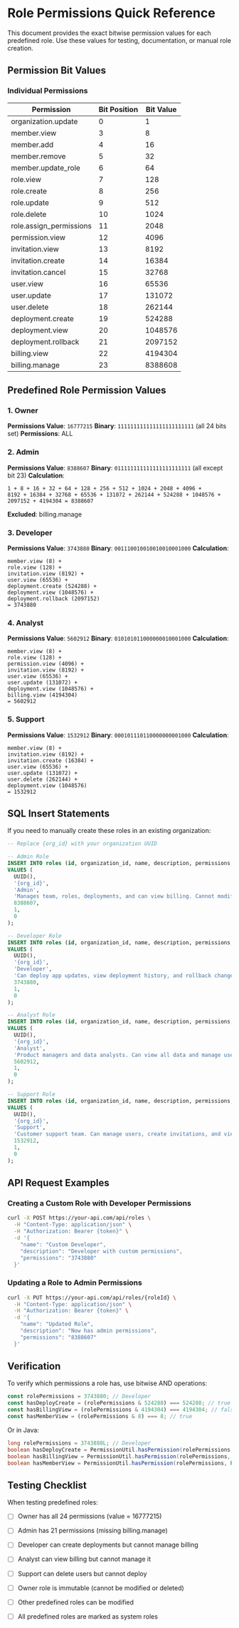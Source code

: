 # Role Permissions Quick Reference

This document provides the exact bitwise permission values for each predefined role. Use these values for testing, documentation, or manual role creation.

## Permission Bit Values

### Individual Permissions

| Permission | Bit Position | Bit Value |
|-----------|--------------|-----------|
| organization.update | 0 | 1 |
| member.view | 3 | 8 |
| member.add | 4 | 16 |
| member.remove | 5 | 32 |
| member.update_role | 6 | 64 |
| role.view | 7 | 128 |
| role.create | 8 | 256 |
| role.update | 9 | 512 |
| role.delete | 10 | 1024 |
| role.assign_permissions | 11 | 2048 |
| permission.view | 12 | 4096 |
| invitation.view | 13 | 8192 |
| invitation.create | 14 | 16384 |
| invitation.cancel | 15 | 32768 |
| user.view | 16 | 65536 |
| user.update | 17 | 131072 |
| user.delete | 18 | 262144 |
| deployment.create | 19 | 524288 |
| deployment.view | 20 | 1048576 |
| deployment.rollback | 21 | 2097152 |
| billing.view | 22 | 4194304 |
| billing.manage | 23 | 8388608 |

## Predefined Role Permission Values

### 1. Owner
**Permissions Value**: `16777215`
**Binary**: `111111111111111111111111` (all 24 bits set)
**Permissions**: ALL

### 2. Admin
**Permissions Value**: `8388607`
**Binary**: `011111111111111111111111` (all except bit 23)
**Calculation**: 
```
1 + 8 + 16 + 32 + 64 + 128 + 256 + 512 + 1024 + 2048 + 4096 + 
8192 + 16384 + 32768 + 65536 + 131072 + 262144 + 524288 + 1048576 + 
2097152 + 4194304 = 8388607
```
**Excluded**: billing.manage

### 3. Developer
**Permissions Value**: `3743880`
**Binary**: `001110010010010010001000`
**Calculation**:
```
member.view (8) + 
role.view (128) + 
invitation.view (8192) + 
user.view (65536) + 
deployment.create (524288) + 
deployment.view (1048576) + 
deployment.rollback (2097152) 
= 3743880
```

### 4. Analyst
**Permissions Value**: `5602912`
**Binary**: `010101011000000010001000`
**Calculation**:
```
member.view (8) + 
role.view (128) + 
permission.view (4096) + 
invitation.view (8192) + 
user.view (65536) + 
user.update (131072) + 
deployment.view (1048576) + 
billing.view (4194304) 
= 5602912
```

### 5. Support
**Permissions Value**: `1532912`
**Binary**: `000101110110000000001000`
**Calculation**:
```
member.view (8) + 
invitation.view (8192) + 
invitation.create (16384) + 
user.view (65536) + 
user.update (131072) + 
user.delete (262144) + 
deployment.view (1048576) 
= 1532912
```

## SQL Insert Statements

If you need to manually create these roles in an existing organization:

```sql
-- Replace {org_id} with your organization UUID

-- Admin Role
INSERT INTO roles (id, organization_id, name, description, permissions, is_system_role, is_immutable)
VALUES (
  UUID(), 
  '{org_id}', 
  'Admin', 
  'Manages team, roles, deployments, and can view billing. Cannot modify payment methods.',
  8388607,
  1,
  0
);

-- Developer Role
INSERT INTO roles (id, organization_id, name, description, permissions, is_system_role, is_immutable)
VALUES (
  UUID(), 
  '{org_id}', 
  'Developer', 
  'Can deploy app updates, view deployment history, and rollback changes. Read-only access to team.',
  3743880,
  1,
  0
);

-- Analyst Role
INSERT INTO roles (id, organization_id, name, description, permissions, is_system_role, is_immutable)
VALUES (
  UUID(), 
  '{org_id}', 
  'Analyst', 
  'Product managers and data analysts. Can view all data and manage user segments, but cannot deploy.',
  5602912,
  1,
  0
);

-- Support Role
INSERT INTO roles (id, organization_id, name, description, permissions, is_system_role, is_immutable)
VALUES (
  UUID(), 
  '{org_id}', 
  'Support', 
  'Customer support team. Can manage users, create invitations, and view deployment status.',
  1532912,
  1,
  0
);
```

## API Request Examples

### Creating a Custom Role with Developer Permissions

```bash
curl -X POST https://your-api.com/api/roles \
  -H "Content-Type: application/json" \
  -H "Authorization: Bearer {token}" \
  -d '{
    "name": "Custom Developer",
    "description": "Developer with custom permissions",
    "permissions": "3743880"
  }'
```

### Updating a Role to Admin Permissions

```bash
curl -X PUT https://your-api.com/api/roles/{roleId} \
  -H "Content-Type: application/json" \
  -H "Authorization: Bearer {token}" \
  -d '{
    "name": "Updated Role",
    "description": "Now has admin permissions",
    "permissions": "8388607"
  }'
```

## Verification

To verify which permissions a role has, use bitwise AND operations:

```javascript
const rolePermissions = 3743880; // Developer
const hasDeployCreate = (rolePermissions & 524288) === 524288; // true
const hasBillingView = (rolePermissions & 4194304) === 4194304; // false
const hasMemberView = (rolePermissions & 8) === 8; // true
```

Or in Java:

```java
long rolePermissions = 3743880L; // Developer
boolean hasDeployCreate = PermissionUtil.hasPermission(rolePermissions, Permission.DEPLOYMENT_CREATE); // true
boolean hasBillingView = PermissionUtil.hasPermission(rolePermissions, Permission.BILLING_VIEW); // false
boolean hasMemberView = PermissionUtil.hasPermission(rolePermissions, Permission.MEMBER_VIEW); // true
```

## Testing Checklist

When testing predefined roles:

- [ ] Owner has all 24 permissions (value = 16777215)
- [ ] Admin has 21 permissions (missing billing.manage)
- [ ] Developer can create deployments but cannot manage billing
- [ ] Analyst can view billing but cannot manage it
- [ ] Support can delete users but cannot deploy
- [ ] Owner role is immutable (cannot be modified or deleted)
- [ ] Other predefined roles can be modified
- [ ] All predefined roles are marked as system roles


